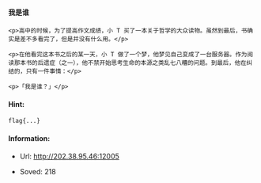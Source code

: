 #### 我是谁  

```  
<p>高中的时候，为了提高作文成绩，小 T 买了一本关于哲学的大众读物。虽然到最后，书确实是差不多看完了，但是并没有什么用。</p>

<p>在他看完这本书之后的某一天，小 T 做了一个梦，他梦见自己变成了一台服务器。作为阅读那本书的后遗症（之一），他不禁开始思考生命的本源之类乱七八糟的问题。到最后，他在纠结的，只有一件事情：</p>

<p>「我是谁？」</p>  
```  
#### Hint:  

``` 
flag{...}  
``` 
#### Information:  

* Url: http://202.38.95.46:12005  

* Soved: 218  

